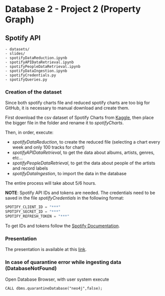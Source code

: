 # Database 2 - Project 2 (Property Graph)
## Spotify API

```
- datasets/
- slides/
- spotifyDataReduction.ipynb
- spotifyAPIDataRetrieval.ipynb
- spotifyPeopleDataRetrieval.ipynb
- spotifyDataIngestion.ipynb
- spotifyCredentials.py
- spotifyQueries.py
```

### Creation of the dataset
Since both spotify charts file and reduced spotify charts are too big for GitHub, it is necessary to manual download and create them.

First download the csv dataset of Spotify Charts from [Kaggle](https://www.kaggle.com/pepepython/spotify-huge-database-daily-charts-over-3-years?select=Database+to+calculate+popularity.csv), then place the bigger file in the folder and rename it to  *spotifyCharts*.

Then, in order, execute:
- *spotifyDataReduction*, to create the reduced file (selecting a chart every week and only 100 tracks for chart)
- *spotifyAPIDataRetrieval*, to get the data about albums, artists, genres, etc...
- *spotifyPeopleDataRetrieval*, to get the data about people of the artists and record labels
- *spotifyDataIngestion*, to import the data in the database

The entire process will take about 5/6 hours.

**NOTE**: Spotify API IDs and tokens are needed. The credentials need to be saved in the file *spotifyCredentials* in the following format:

```python
SPOTIFY_CLIENT_ID = "***"
SPOTIFY_SECRET_ID = "***"
SPOTIFY_REFRESH_TOKEN = "***"
```

To get IDs and tokens follow the [Spotify Documentation](https://developer.spotify.com/documentation/general/guides/authorization/).

### Presentation
The presentation is available at this [link](slides/Spotify_Presentation_Alecci_Martinelli_Ziroldo.pdf).

### In case of quarantine error while ingesting data (DatabaseNotFound)
Open Database Browser, with user system execute

```
CALL dbms.quarantineDatabase("neo4j",false);
```